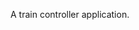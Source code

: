 <!--
SPDX-FileCopyrightText: 2023 Damien Caliste
SPDX-License-Identifier: GFDL-1.3-or-later
-->

A train controller application.